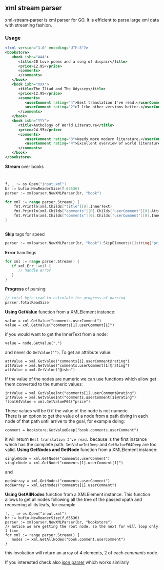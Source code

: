 ## xml stream parser 
xml-stream-parser is xml parser for GO. It is efficient to parse large xml data with streaming fashion. 

### Usage

```xml
<?xml version="1.0" encoding="UTF-8"?>
<bookstore>
   <book isbn="AAA">
      <title>20 Love poems and a song of dispair</title>
      <price>12.95</price>
      <comments>
      </comments>
   </book>
   <book isbn="XXX">
      <title>The Iliad and The Odyssey</title>
      <price>12.95</price>
      <comments>
         <userComment rating="4">Best translation I've read.</userComment>
         <userComment rating="2">I like other versions better.</userComment>
      </comments>
   </book>
   <book isbn="YYY">
      <title>Anthology of World Literature</title>
      <price>24.95</price>
      <comments>
         <userComment rating="3">Needs more modern literature.</userComment>
         <userComment rating="4">Excellent overview of world literature.</userComment>
      </comments>
   </book>
</bookstore>
```

<b>Stream</b> over books
```go


f, _ := os.Open("input.xml")
br := bufio.NewReaderSize(f,65536)
parser := xmlparser.NewXMLParser(br, "book")

for xml := range parser.Stream() {
	fmt.Println(xml.Childs["title"][0].InnerText)
	fmt.Println(xml.Childs["comments"][0].Childs["userComment"][0].Attrs["rating"])
	fmt.Println(xml.Childs["comments"][0].Childs["userComment"][0].InnerText)
}
   
```

<b>Skip</b> tags for speed
```go
parser := xmlparser.NewXMLParser(br, "book").SkipElements([]string{"price", "comments"})
```

<b>Error</b> handlings
```go
for xml := range parser.Stream() {
   if xml.Err !=nil { 
      // handle error
   }
}
```

<b>Progress</b> of parsing
```go
// total byte read to calculate the progress of parsing
parser.TotalReadSize
```

<b>Using GetValue</b> function from a XMLElement instance:
```
value = xml.GetValue("comments.userComment")
value = xml.GetValue("comments[1].userComment[1]")
```
if you would want to get the InnerText from a node:
```
value = node.GetValue(".")
```
and never do `GetValue("")`. To get an attribute value:
```
attValue = xml.GetValue("comments[1].userComment@rating")
attValue = xml.GetValue("comments.userComment[1]@rating")
attValue = xml.GetValue("@isbn")
```
If the value of the nodes are numeric we can use functions which allow get them converted to the numeric values:
```
intValue = xml.GetValueInt("comments[1].userComment@rating")
intValue = xml.GetValueInt("comments.userComment[1]@rating")
float64Value = xml.GetValueF64("price")
```
These values will be 0 if the value of the node is not numeric.<br/>
There is an option to get the value of a node from a path diving in each node of that path until arrive to the goal, for example doing:
```
comment = bookstore.GetValueDeep("book.comments.userComment")
```
it will return `Best translation I've read.` because is the first instance which has the complete path. `GetValueIntDeep` and `GetValueF64Deep` are too valid.
<b>Using GetNodes and GetNode</b> function from a XMLElement instance:
```
singleNode = xml.GetNode("comments.userComment")
singleNode = xml.GetNode("comments[1].userComment[1]")
```
and
```
nodeArray = xml.GetNodes("comments.userComment")
nodeArray = xml.GetNodes("comments[1].userComment")
```
<b>Using GetAllNodes</b> function from a XMLElement instance:
This function allows to get all nodes following all the tree of the passed xpath and recovering all its leafs, for example
```
f, _ := os.Open("input.xml")
br := bufio.NewReaderSize(f,65536)
parser := xmlparser.NewXMLParser(br, "bookstore") 
// notice we are getting the root node, so the next for will loop only 1 time 
for xml := range parser.Stream() {
   nodes := xml.GetAllNodes("book.comment.userComment")
}
```
this invokation will return an array of 4 elements, 2 of each _comments_ node.


If you interested check also [json parser](https://github.com/tamerh/jsparser) which works similarly
